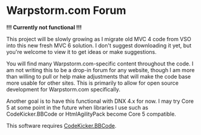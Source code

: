 # Warpstorm.com Forum

**!!! Currently not functional !!!**

This project will be slowly growing as I migrate old MVC 4 code from VSO into this new fresh MVC 6 solution. I don't suggest downloading it yet, 
but you're welcome to view it to get ideas or make suggestions.

You will find many Warpstorm.com-specific content throughout the code. I am not writing this to be a drop-in forum for any website,
though I am more than willing to pull or help make adjustments that will make the code base more usable for other sites. This is primarily to
allow for open source development for Warpstorm.com specifically.

Another goal is to have this functional with DNX 4.x for now. I may try Core 5 at some point in the future when libraries I use such as
CodeKicker.BBCode or HtmlAgilityPack become Core 5 compatible.

This software requires [CodeKicker.BBCode](https://bbcode.codeplex.com/).